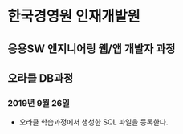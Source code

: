 # 한국경영원 인재개발원
## 응용SW 엔지니어링 웹/앱 개발자 과정

## 오라클 DB과정

### 2019년 9월 26일

* 오라클 학습과정에서 생성한 SQL 파일을 등록한다.
